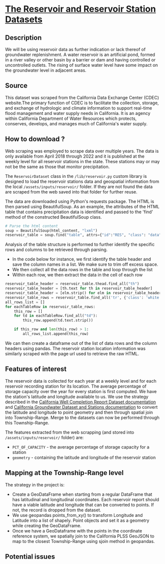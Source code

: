 # [The Reservoir and Reservoir Station Datasets](https://cdec.water.ca.gov/reservoir.html)

## Description
We will be using reservoir data as further indication or lack thereof of groundwater replenishment. A water reservoir 
is an artificial pond, formed in a river valley or other basin by a barrier or dam and having controlled or 
uncontrolled outlets. The rising of surface water level have some impact on the groundwater level in adjacent areas.

## Source
This dataset was scraped from the California Data Exchange Center (CDEC) website.The primary function of CDEC is to 
facilitate the collection, storage, and exchange of hydrologic
and climate information to support real-time flood management and water supply needs in California. It is an agency 
within California Department of Water Resources which protects,
conserves, develops, and manages much of California's water supply. 

## How to download ?
Web scraping was employed to scrape data over multiple years. The data is only available from April 2018 through 2022 
and it is published at the weekly level for all reservoir stations in the state. These stations may or may not be the 
same as those that monitor precipitation. 

The `ReservoirDataset` class in the `/lib/reservoir.py` custom library is designed to load the reservoir stations data 
and geospatial information from the local `/assets/inputs/reservoir/` folder. If they are not found the data are scraped 
from the web saved into that folder for further reuse.

The data are downloaded using Python's requests package. The HTML is then parsed using BeautifulSoup. As an example, 
the attributes of the HTML table that contains precipitation data is identified and passed to the 'find' method of the 
constructed BeautifulSoup class.

```Python
# Parse the html content
soup = BeautifulSoup(html_content, "lxml")
reservoir_table = soup.find("table", attrs={"id":"RES", "class": "data"}) 
```

Analysis of the table structure is performed to further identify the specific rows and columns to be retrieved through 
parsing. 
* In the code below for instance, we first identify the table header and save the column names in a list. We make sure 
to trim off excess space. 
* We then collect all the data rows in the table and loop through the list
* Within each row, we then extract the data in the cell of each row

```Python
reservoir_table_header = reservoir_table.thead.find_all("th")  
reservoir_table_header = [th.text for th in reservoir_table_header]
reservoir_table_header = [elm.strip() for elm in reservoir_table_header[1:]]
reservoir_table_rows = reservoir_table.find_all('tr', {'class': 'white'})
all_rows_list = []
for eachTableRow in reservoir_table_rows:
    this_row = []
    for td in eachTableRow.find_all("td"):
        this_row.append(td.text.strip())

    if this_row and len(this_row) > 1:
        all_rows_list.append(this_row)
```

We can then create a dataframe out of the list of data rows and the column headers using pandas. The reservoir station 
location information was similarly scraped with the page url used to retrieve the raw HTML.

## Features of interest
The reservoir data is collected for each year at a weekly level and for each reservoir recording station for its 
location. The average percentage of storage capacity over the year for every station is first
computed.
We have the station's latitude and longitude available to us. We use the strategy described in the 
[California Well Completion Report Dataset documentation](/doc/well_completion_reports.md) and 
[California Groundwater Dataset and Stations documentation](/doc/groundwater.md) to convert the latitude and longitude 
to point geometry and then through spatial join into Township-Range. Merge to the datasets can now be performed through 
this Township-Range.

The features extracted from the web scrapping (and stored into `/assets/inputs/reservoir/` folder) are:
* `PCT_OF_CAPACITY` - the average percentage of storage capacity for a station
* `geometry` - containing the latitude and longitude of the reservoir station 

## Mapping at the Township-Range level
The strategy in the project is:
- Create a GeoDataFrame when starting from a regular DataFrame that has latitudinal and longitudinal coordinates. Each 
reservoir report should have a viable latitude and longitude that can be converted to points. If not, the record is 
dropped from the dataset.
- We use geopandas points_from_xy() to transform Longitude and Latitude into a list of shapely. Point objects and set it 
as a geometry while creating the GeoDataFrame.
- Once we have a GeoDataframe with the points in the coordinate reference system, we spatially join to the California 
PLSS GeoJSON to map to the closest Township-Range using sjoin method in geopandas.

## Potential issues
